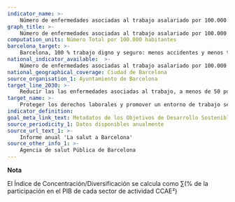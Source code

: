 ```yaml
---
indicator_name: >-
    Número de enfermedades asociadas al trabajo asalariado por 100.000 habitantes
graph_title: >-
    Número de enfermedades asociadas al trabajo asalariado por 100.000 habitantes
computation_units: Número Total por 100.000 habitantes
barcelona_target: >-
    Barcelona, 100 % trabajo digno y seguro: menos accidentes y menos temporalidad
national_indicator_available:  >-
    Número de enfermedades asociadas al trabajo asalariado por 100.000 habitantes
national_geographical_coverage: Ciudad de Barcelona
source_organisation_1: Ayuntamiento de Barcelona
target_line_2030: >-
    Reducir las las enfermedades asociadas al trabajo, a menos de 50 por 100.000 habitantes al año
target_name: >-
    Proteger los derechos laborales y promover un entorno de trabajo seguro y protegido para todas las personas trabajadoras, incluidas las migrantes, en particular las mujeres
indicator_definition:
goal_meta_link_text: Metadatos de los Objetivos de Desarrollo Sostenible de las Naciones Unidas (pdf 894kB)
source_periodicity_1: Datos disponibles anualmente
source_url_text_1: >-
    Informe anual 'La salut a Barcelona'
source_other_info_1: >-
    Agencia de salut Pública de Barcelona
---
```

**Nota**

El Índice de Concentración/Diversificación se calcula como ∑(% de la participación en el PIB de cada sector de actividad CCAE²)
